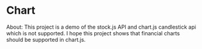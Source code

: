 # Chart

About: This project is a demo of the stock.js API and chart.js candlestick api which is not supported.
I hope this project shows that financial charts should be supported in chart.js.
